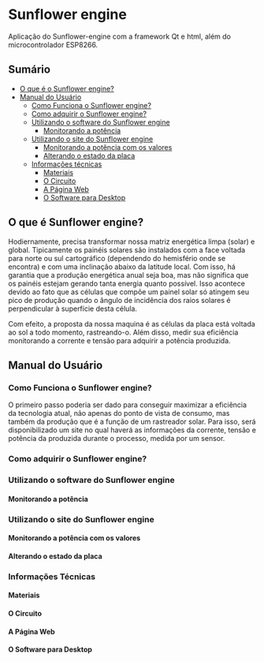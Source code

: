 # Sunflower engine
Aplicação do Sunflower-engine com a framework Qt e html, além do microcontrolador ESP8266.
## Sumário
* [O que é o Sunflower engine?](https://github.com/scarletalex/sunflower-engine/blob/master/README.md#o-que-%C3%A9-sunflower-engine)
* [Manual do Usuário](https://github.com/scarletalex/sunflower-engine/blob/master/README.md#manual-do-usu%C3%A1rio)
  * [Como Funciona o Sunflower engine?](https://github.com/scarletalex/sunflower-engine/blob/master/README.md#como-funciona-o-sunflower-engine)
  * [Como adquirir o Sunflower engine?](https://github.com/scarletalex/sunflower-engine/blob/master/README.md#como-adquirir-o-sunflower-engine)
  * [Utilizando o software do Sunflower engine](https://github.com/scarletalex/sunflower-engine/blob/master/README.md#utilizando-o-software-do-sunflower-engine)
    * [Monitorando a potência](https://github.com/scarletalex/sunflower-engine/blob/master/README.md#monitorando-a-pot%C3%AAncia)
  * [Utilizando o site do Sunflower engine](https://github.com/scarletalex/sunflower-engine/blob/master/README.md#utilizando-o-site-do-sunflower-engine)
    * [Monitorando a potência com os valores](https://github.com/scarletalex/sunflower-engine/blob/master/README.md#monitorando-a-pot%C3%AAncia-com-os-valores)
    * [Alterando o estado da placa](https://github.com/scarletalex/sunflower-engine/blob/master/README.md#alterando-o-estado-da-placa)
  * [Informações técnicas](https://github.com/scarletalex/sunflower-engine/blob/master/README.md#informa%C3%A7%C3%B5es-t%C3%A9cnicas)
    * [Materiais](https://github.com/scarletalex/sunflower-engine/blob/master/README.md#materiais)
    * [O Circuito](https://github.com/scarletalex/sunflower-engine/blob/master/README.md#o-circuito)
    * [A Página Web](https://github.com/scarletalex/sunflower-engine/blob/master/README.md#a-p%C3%A1gina-web)
    * [O Software para Desktop](https://github.com/scarletalex/sunflower-engine/blob/master/README.md#o-software-para-desktop)
    
## O que é Sunflower engine?

Hodiernamente, precisa transformar nossa matriz energética limpa (solar) e global. Tipicamente os painéis solares são instalados com a face voltada para norte ou sul cartográfico (dependendo do hemisfério onde se encontra) e com uma inclinação abaixo da latitude local. Com isso, há garantia que a produção energética anual seja boa, mas não significa que os painéis estejam gerando tanta energia quanto possível. Isso acontece devido ao fato que as células que compõe um painel solar só atingem seu pico de produção quando o ângulo de incidência dos raios solares é perpendicular à superfície desta célula. 

Com efeito, a proposta da nossa maquina é as células da placa está voltada ao sol a todo momento, rastreando-o. Além disso, medir sua eficiência monitorando a corrente e tensão para adquirir a potência produzida.

## Manual do Usuário

### Como Funciona o Sunflower engine?

O primeiro passo poderia ser dado para conseguir maximizar a eficiência da tecnologia atual, não apenas do ponto de vista de consumo, mas também da produção que é a função de um rastreador solar. 
Para isso, será disponibilizado um site no qual haverá as informações da corrente, tensão e potência da produzida durante o processo, medida por um sensor. 

### Como adquirir o Sunflower engine?

### Utilizando o software do Sunflower engine

#### Monitorando a potência

### Utilizando o site do Sunflower engine

#### Monitorando a potência com os valores

#### Alterando o estado da placa

### Informações Técnicas

#### Materiais

#### O Circuito

#### A Página Web

#### O Software para Desktop


